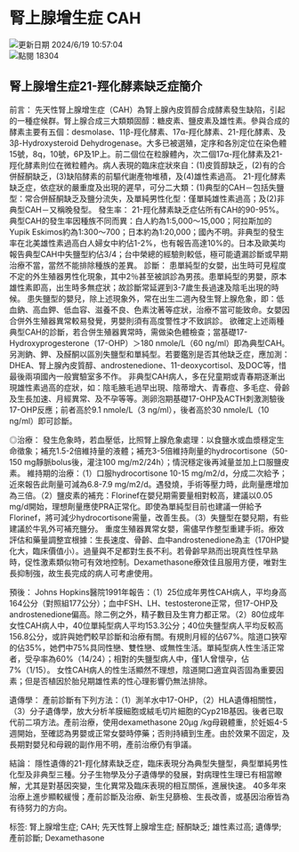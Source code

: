 # 腎上腺增生症 CAH

![更新日期](https://www.vghtc.gov.tw/Content/img/zixun/zixun_11.jpg) 2024/6/19 10:57:04  
![點閱](https://www.vghtc.gov.tw/Content/img/zixun/zixun_14.png) 18304  

## 腎上腺增生症21-羥化酵素缺乏症簡介

前言： 先天性腎上腺增生症（CAH）為腎上腺內皮質醇合成酵素發生缺陷，引起的一種症候群。腎上腺合成三大類類固醇：糖皮素、鹽皮素及雄性素。參與合成的酵素主要有五個：desmolase、11β-羥化酵素、17α-羥化酵素、21-羥化酵素、及3β-Hydroxysteroid Dehydrogenase。大多已被選殖，定序和各別定位在染色體15號，8q，10號，6P及1P上。前二個位在粒腺體內，次二個17α-羥化酵素及21-羥化酵素則位在微粒體內。病人表現的臨床症狀來自：(1)皮質醇缺乏，(2)有的合併醛酮缺乏，(3)缺陷酵素的前驅代謝產物堆積，及(4)雄性素過高。 21-羥化酵素缺乏症，依症狀的嚴重度及出現的遲早，可分二大類：(1)典型的CAH－包括失鹽型：常合併醛酮缺乏及鹽分流失，及單純男性化型：僅單純雄性素過高；及(2)非典型CAH－又稱晚發型。 發生率： 21-羥化酵素缺乏症佔所有CAH的90-95%。典型CAH的發生率因種族不同而異：白人約為1:5,000～15,000；阿拉斯加的Yupik Eskimos約為1:300～700；日本約為1:20,000；國內不明。非典型的發生率在北美雄性素過高白人婦女中約佔1-2%，也有報告高達10%的。日本及歐美均報告典型CAH中失鹽型約佔3/4；台中榮總的經驗則較低，極可能遺漏診斷或早期治療不當，當然不能排除種族的差異。 診斷： 患單純型的女嬰，出生時可見程度不定的外生殖器男性化現象，其中2％甚至被誤診為男孩。患單純型的男嬰，原本雄性素即高，出生時多無症狀；故診斷常延遲到3-7歲生長過速及陰毛出現的時候。 患失鹽型的嬰兒，除上述現象外，常在出生二週內發生腎上腺危象，即：低血鈉、高血鉀、低血容、滋養不良、色素沈著等症狀，治療不當可能致命。女嬰因合併外生殖器異常較易發覺，男嬰則須有高度警性才不致誤診。 欲確定上述兩種典型CAH的診斷，若合併生殖器異常時，需做染色體檢查；當基礎17-Hydroxyprogesterone（17-OHP）＞180 nmole/L（60 ng/ml）即為典型CAH。另測鈉、鉀、及醛酮以區別失鹽型和單純型。若要鑑別是否其他缺乏症，應加測：DHEA、腎上腺內皮質醇、androstenedione、11-deoxycortisol、及DOC等，惜最後兩項國內一般實驗室多不作。 非典型CAH病人，多在兒童期或青春期逐漸出現雄性素過高的症狀，如：陰毛腋毛過早出現、陰蒂增大、青春痘、多毛症、骨齡及生長加速、月經異常、及不孕等等。測卵泡期基礎17-OHP及ACTH刺激測驗後17-OHP反應；前者高於9.1 nmole/L（3 ng/ml），後者高於30 nmole/L（10 ng/ml）即可診斷。

◎治療： 發生危象時，若血壓低，比照腎上腺危象處理：以食鹽水或血漿穩定生命徵象；補充1.5-2倍維持量的液體；補充3-5倍維持劑量的hydrocortisone（50-150 mg靜脈bolus後，灌注100 mg/m2/24h）；情況穩定後再減量並加上口服鹽皮素。 維持期的治療：（1）口服hydrocortisone 10-15 mg/m2/d，分成二次給予；近來報告此劑量可減為6.8-7.9 mg/m2/d。遇發燒，手術等壓力時，此劑量應增加為三倍。（2）鹽皮素的補充：Florinef在嬰兒期需要量相對較高，建議以0.05 mg/d開始，理想劑量應使PRA正常化。即使為單純型目前也建議一併給予Florinef，將可減少hydrocortisone需量，改善生長。（3）失鹽型在嬰兒期，有些建議於牛乳外可補充鹽分。 重度生殖器異常女嬰，需儘早作整型重建手術。療效評估和藥量調整宜根據：生長速度、骨齡、血中androstenedione為主（170HP變化大，臨床價值小）。過量與不足都對生長不利。若骨齡早熟而出現真性性早熟時，促性激素類似物可有效地控制。Dexamethasone療效佳且服用方便，唯對生長抑制強，故生長完成的病人可考慮使用。

預後： Johns Hopkins醫院1991年報告：（1）25位成年男性CAH病人，平均身高164公分（對照組177公分）；血中FSH、LH、testosterone正常，但17-OHP及androstenedione偏高。除二例之外，精子數目及生育力都正常。（2）80位成年女性CAH病人中，40位單純型病人平均153.3公分；40位失鹽型病人平均反較高156.8公分，或許與她們較早診斷和治療有關。有規則月經的佔67%。陰道口狹窄的佔35%，她們中75%具同性戀、雙性戀、或無性生活。單純型病人性生活正常者，受孕率為60%（14/24）；相對的失鹽型病人中，僅1人曾懷孕，佔7%（1/15）。 女性CAH病人的性生活顯然不理想，陰道開口適宜與否固為重要因素；但是否植因於胎兒期雄性素的性心理影響仍無法排除。

遺傳學： 產前診斷有下列方法：（1）測羊水中17-OHP，（2）HLA遺傳相關性，（3）分子遺傳學，放大分析羊膜細胞或絨毛切片細胞的Cyp21B基因。後者已取代前二項方法。產前治療，使用dexamethasone 20μg /kg母親體重，於妊娠4-5週開始，至確認為男嬰或正常女嬰時停藥；否則持續到生產。由於效果不固定，及長期對嬰兒和母親的副作用不明，產前治療仍有爭議。

結論： 隱性遺傳的21-羥化酵素缺乏症，臨床表現分為典型失鹽型，典型單純男性化型及非典型三種。分子生物學及分子遺傳學的發展，對病理性生理已有相當瞭解，尤其是對基因突變，生化異常及臨床表現的相互關係，進展快速。 40多年來治療上進步顯較緩慢；產前診斷及治療、新生兒篩檢、生長改善，或基因治療皆為有待努力的方向。

标签: 腎上腺增生症; CAH; 先天性腎上腺增生症; 醛酮缺乏; 雄性素过高; 遺傳學; 產前診斷; Dexamethasone  